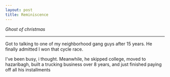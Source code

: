 ```yaml
---
layout: post
title: Reminiscence
---
```


*Ghost of christmas* 

-----

Got to talking to one of my neighborhood gang guys after 15 years. He finally admitted I won that cycle race. 

I've been busy, i thought. Meanwhile, he skipped college, moved to hazaribagh, built a trucking business over 8 years, and just finished paying off all his installments

